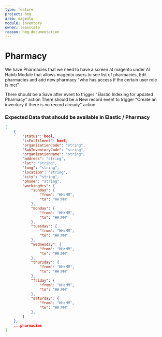 ```yaml
---
type: feature
project: hmg
area: magento
module: inventory
owner: leanscale
reason: hmg-documentation
---
```



# Pharmacy 
We have Pharmacies that we need to have a screen at magento under Al Habib Module that allows magento users to see list of pharmacies, Edit pharmacies and add new pharmacy "who has access if the certain user role is met" 

There should be a Save after event to trigger "Elastic Indexing for updated Pharmacy" action
There should be a New record event to trigger "Create an inventory if there is no record already" action

### Expected Data that should be available in Elastic / Pharmacy

```json
[
	{
		"status": bool,
		"isFulfilment": bool,
		"organizationCode": "string",
		"SubInventoryCode": "string",
		"organizationName": "string",
		"address": "string",
		"lat": "string",
		"long": "string",
		"location": "string",
		"city": "string",
		"phone": "string",
		"workingHrs": {
			"sunday": {
				"from": "HH:MM",
				"to": "HH:MM"
			},
			"monday": {
				"from": "HH:MM",
				"to": "HH:MM"
			},
			"tuesday": {
				"from": "HH:MM",
				"to": "HH:MM"
			},
			"wednesday": {
				"from": "HH:MM",
				"to": "HH:MM"
			},
			"thursday": {
				"from": "HH:MM",
				"to": "HH:MM"
			},
			"friday": {
				"from": "HH:MM",
				"to": "HH:MM"
			},
			"saturday": {
				"from": "HH:MM",
				"to": "HH:MM"
			},
		}
	},
	...pharmacies
]
```



